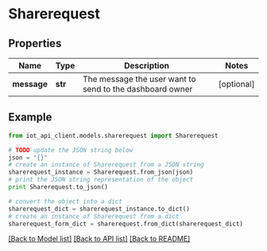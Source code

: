 # Sharerequest


## Properties
Name | Type | Description | Notes
------------ | ------------- | ------------- | -------------
**message** | **str** | The message the user want to send to the dashboard owner | [optional] 

## Example

```python
from iot_api_client.models.sharerequest import Sharerequest

# TODO update the JSON string below
json = "{}"
# create an instance of Sharerequest from a JSON string
sharerequest_instance = Sharerequest.from_json(json)
# print the JSON string representation of the object
print Sharerequest.to_json()

# convert the object into a dict
sharerequest_dict = sharerequest_instance.to_dict()
# create an instance of Sharerequest from a dict
sharerequest_form_dict = sharerequest.from_dict(sharerequest_dict)
```
[[Back to Model list]](../README.md#documentation-for-models) [[Back to API list]](../README.md#documentation-for-api-endpoints) [[Back to README]](../README.md)


